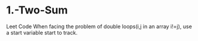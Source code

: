 # 1.-Two-Sum
Leet Code
When facing the problem of double loops(i,j in an array i!=j), use a start variable start to track.
